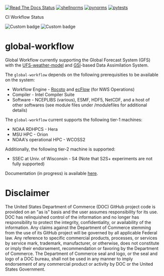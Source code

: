 [![Read The Docs Status](https://readthedocs.org/projects/global-workflow/badge/?badge=latest)](http://global-workflow.readthedocs.io/)
[![shellnorms](https://github.com/NOAA-EMC/global-workflow/actions/workflows/linters.yaml/badge.svg)](https://github.com/NOAA-EMC/global-workflow/actions/workflows/linters.yaml)
[![pynorms](https://github.com/NOAA-EMC/global-workflow/actions/workflows/pynorms.yaml/badge.svg)](https://github.com/NOAA-EMC/global-workflow/actions/workflows/pynorms.yaml)
[![pytests](https://github.com/NOAA-EMC/global-workflow/actions/workflows/pytests.yaml/badge.svg)](https://github.com/NOAA-EMC/global-workflow/actions/workflows/pytests.yaml)

CI Workflow Status

![Custom badge](https://img.shields.io/endpoint?url=https://gist.githubusercontent.com/TerrenceMcGuinness-NOAA/13060fc1a0cd9368a4ee94171785fe9d/raw/hera.json)
![Custom badge](https://img.shields.io/endpoint?url=https://gist.githubusercontent.com/TerrenceMcGuinness-NOAA/13060fc1a0cd9368a4ee94171785fe9d/raw/orion.json)

# global-workflow
Global Workflow currently supporting the Global Forecast System (GFS) with the [UFS-weather-model](https://github.com/ufs-community/ufs-weather-model) and [GSI](https://github.com/NOAA-EMC/GSI)-based Data Assimilation System.

The `global-workflow` depends on the following prerequisities to be available on the system:

* Workflow Engine - [Rocoto](https://github.com/christopherwharrop/rocoto) and [ecFlow](https://github.com/ecmwf/ecflow) (for NWS Operations)
* Compiler - Intel Compiler Suite
* Software - NCEPLIBS (various), ESMF, HDF5, NetCDF, and a host of other softwares (see module files under /modulefiles for additional details)

The `global-workflow` current supports the following tier-1 machines:

* NOAA RDHPCS - Hera
* MSU HPC - Orion
* NOAA's operational HPC - WCOSS2

Additionally, the following tier-2 machine is supported:
* SSEC at Univ. of Wisconsin - S4 (Note that S2S+ experiments are not fully supported)

Documentation (in progress) is available [here](https://global-workflow.readthedocs.io/en/latest/).

# Disclaimer

The United States Department of Commerce (DOC) GitHub project code is provided
on an "as is" basis and the user assumes responsibility for its use. DOC has
relinquished control of the information and no longer has responsibility to
protect the integrity, confidentiality, or availability of the information. Any
claims against the Department of Commerce stemming from the use of its GitHub
project will be governed by all applicable Federal law. Any reference to
specific commercial products, processes, or services by service mark,
trademark, manufacturer, or otherwise, does not constitute or imply their
endorsement, recommendation or favoring by the Department of Commerce. The
Department of Commerce seal and logo, or the seal and logo of a DOC bureau,
shall not be used in any manner to imply endorsement of any commercial product
or activity by DOC or the United States Government.

